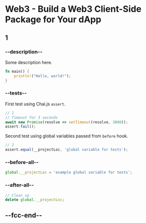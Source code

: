 # Web3 - Build a Web3 Client-Side Package for Your dApp

## 1

### --description--

Some description here.

```rust
fn main() {
    println!("Hello, world!");
}
```

### --tests--

First test using Chai.js `assert`.

```js
// 1
// Timeout for 3 seconds
await new Promise(resolve => setTimeout(resolve, 3000));
assert.fail();
```

Second test using global variables passed from `before` hook.

```js
// 2
assert.equal(__projectLoc, 'global variable for tests');
```

### --before-all--

```js
global.__projectLoc = 'example global variable for tests';
```

### --after-all--

```js
// Clean up
delete global.__projectLoc;
```

## --fcc-end--
